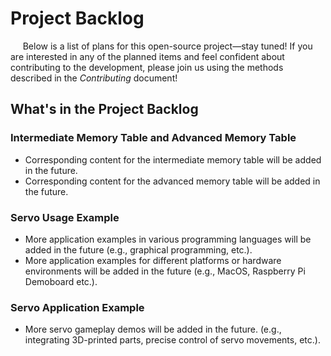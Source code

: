 # Project Backlog

&nbsp;&nbsp;&nbsp;&nbsp;&nbsp;Below is a list of plans for this open-source project—stay tuned! If you are interested in any of the planned items and feel confident about contributing to the development, please join us using the methods described in the _Contributing_ document!

## What's in the Project Backlog

### Intermediate Memory Table and Advanced Memory Table
 - Corresponding content for the intermediate memory table will be added in the future.
 - Corresponding content for the advanced memory table will be added in the future.

### Servo Usage Example
 - More application examples in various programming languages will be added in the future (e.g., graphical programming, etc.).
 - More application examples for different platforms or hardware environments will be added in the future (e.g., MacOS, Raspberry Pi Demoboard etc.).

### Servo Application Example
 - More servo gameplay demos will be added in the future. (e.g., integrating 3D-printed parts, precise control of servo movements, etc.).
